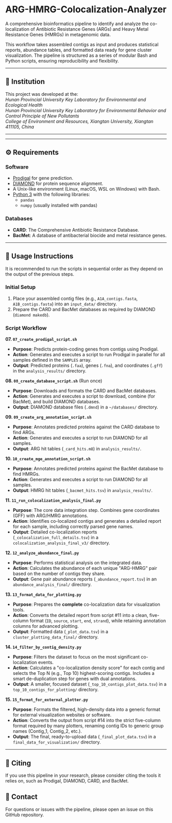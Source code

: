 # ARG-HMRG-Colocalization-Analyzer

A comprehensive bioinformatics pipeline to identify and analyze the co-localization of Antibiotic Resistance Genes (ARGs) and Heavy Metal Resistance Genes (HMRGs) in metagenomic data.

This workflow takes assembled contigs as input and produces statistical reports, abundance tables, and formatted data ready for gene cluster visualization. The pipeline is structured as a series of modular Bash and Python scripts, ensuring reproducibility and flexibility.

---

## 🏢 Institution

This project was developed at the:  
*Hunan Provincial University Key Laboratory for Environmental and Ecological Health*  
*Hunan Provincial University Key Laboratory for Environmental Behavior and Control Principle of New Pollutants*  
*College of Environment and Resources, Xiangtan University, Xiangtan 411105, China*

---


---

## ⚙️ Requirements

### Software
*   [Prodigal](https://github.com/hyattpd/Prodigal) for gene prediction.
*   [DIAMOND](https://github.com/bbuchfink/diamond) for protein sequence alignment.
*   A Unix-like environment (Linux, macOS, WSL on Windows) with Bash.
*   [Python 3](https://www.python.org/) with the following libraries:
    *   `pandas`
    *   `numpy` (usually installed with pandas)

### Databases
*   **CARD**: The Comprehensive Antibiotic Resistance Database.
*   **BacMet**: A database of antibacterial biocide and metal resistance genes.

---

## 🚀 Usage Instructions

It is recommended to run the scripts in sequential order as they depend on the output of the previous steps.

### Initial Setup

1.  Place your assembled contig files (e.g., `A1A_contigs.fasta`, `A1B_contigs.fasta`) into an `input_data/` directory.
2.  Prepare the CARD and BacMet databases as required by DIAMOND (`diamond makedb`).

### Script Workflow

**07. `07_create_prodigal_script.sh`**
*   **Purpose**: Predicts protein-coding genes from contigs using Prodigal.
*   **Action**: Generates and executes a script to run Prodigal in parallel for all samples defined in the `SAMPLES` array.
*   **Output**: Predicted proteins (`.faa`), genes (`.fna`), and coordinates (`.gff`) in the `analysis_results/` directory.

**08. `08_create_database_script.sh`** (Run once)
*   **Purpose**: Downloads and formats the CARD and BacMet databases.
*   **Action**: Generates and executes a script to download, combine (for BacMet), and build DIAMOND databases.
*   **Output**: DIAMOND database files (`.dmnd`) in a `~/databases/` directory.

**09. `09_create_arg_annotation_script.sh`**
*   **Purpose**: Annotates predicted proteins against the CARD database to find ARGs.
*   **Action**: Generates and executes a script to run DIAMOND for all samples.
*   **Output**: ARG hit tables (`_card_hits.m8`) in `analysis_results/`.

**10. `10_create_mge_annotation_script.sh`**
*   **Purpose**: Annotates predicted proteins against the BacMet database to find HMRGs.
*   **Action**: Generates and executes a script to run DIAMOND for all samples.
*   **Output**: HMRG hit tables (`_bacmet_hits.tsv`) in `analysis_results/`.

**11. `11_run_colocalization_analysis_final.py`**
*   **Purpose**: The core data integration step. Combines gene coordinates (GFF) with ARG/HMRG annotations.
*   **Action**: Identifies co-localized contigs and generates a detailed report for each sample, including correctly parsed gene names.
*   **Output**: Detailed co-localization reports (`_colocalization_full_details.tsv`) in a `colocalization_analysis_final_v3/` directory.

**12. `12_analyze_abundance_final.py`**
*   **Purpose**: Performs statistical analysis on the integrated data.
*   **Action**: Calculates the abundance of each unique "ARG-HMRG" pair based on the number of contigs they share.
*   **Output**: Gene pair abundance reports (`_abundance_report.tsv`) in an `abundance_analysis_final/` directory.

**13. `13_format_data_for_plotting.py`**
*   **Purpose**: Prepares the **complete** co-localization data for visualization tools.
*   **Action**: Converts the detailed report from script #11 into a clean, five-column format (`ID`, `source`, `start`, `end`, `strand`), while retaining annotation columns for advanced plotting.
*   **Output**: Formatted data (`_plot_data.tsv`) in a `cluster_plotting_data_final/` directory.

**14. `14_filter_by_contig_density.py`**
*   **Purpose**: Filters the dataset to focus on the most significant co-localization events.
*   **Action**: Calculates a "co-localization density score" for each contig and selects the Top N (e.g., Top 10) highest-scoring contigs. Includes a smart de-duplication step for genes with dual annotations.
*   **Output**: A smaller, focused dataset (`_top_10_contigs_plot_data.tsv`) in a `top_10_contigs_for_plotting/` directory.

**15. `15_format_for_external_plotter.py`**
*   **Purpose**: Formats the filtered, high-density data into a generic format for external visualization websites or software.
*   **Action**: Converts the output from script #14 into the strict five-column format required by many plotters, renaming contig IDs to generic group names (Contig_1, Contig_2, etc.).
*   **Output**: The final, ready-to-upload data (`_final_plot_data.tsv`) in a `final_data_for_visualization/` directory.

---

## 📄 Citing

If you use this pipeline in your research, please consider citing the tools it relies on, such as Prodigal, DIAMOND, CARD, and BacMet.

## 📧 Contact

For questions or issues with the pipeline, please open an issue on this GitHub repository.
